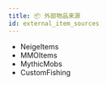 ```yaml
---
title: 📦️ 外部物品来源
id: external_item_sources
---
```


- NeigeItems
- MMOItems
- MythicMobs
- CustomFishing
